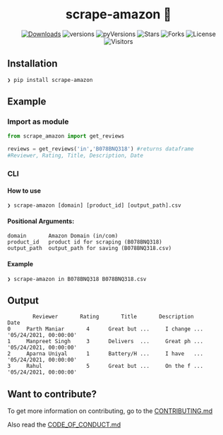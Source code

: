 <div align="center">

# scrape-amazon 🚀 

[![Downloads](https://img.shields.io/badge/dynamic/json?color=success&label=downloads&query=%24.total_downloads&url=https%3A%2F%2Fapi.pepy.tech%2Fapi%2Fv2%2Fprojects%2Fscrape-amazon&style=flat-square)](https://github.com/officialpm/scrape-amazon)
![versions](https://img.shields.io/pypi/v/scrape-amazon?label=version&style=flat-square&color=ffd05b)
![pyVersions](https://img.shields.io/pypi/pyversions/scrape-amazon?style=flat-square&color=f58b1b)
![Stars](https://img.shields.io/github/stars/officialpm/scrape-amazon?color=e6e87d)
![Forks](https://img.shields.io/github/forks/officialpm/scrape-amazon?color=3efac5)
![License](https://img.shields.io/github/license/officialpm/scrape-amazon)
![Visitors](https://visitor-badge.laobi.icu/badge?page_id=officialpm.scrape-amazon)


</div>

## Installation

```shell
❯ pip install scrape-amazon
```

## Example

### Import as module

```python
from scrape_amazon import get_reviews

reviews = get_reviews('in','B078BNQ318') #returns dataframe
#Reviewer, Rating, Title, Description, Date
```

### CLI

#### How to use
```shell
❯ scrape-amazon [domain] [product_id] [output_path].csv
```

#### Positional Arguments:
```shell
domain       Amazon Domain (in/com)
product_id   product id for scraping (B078BNQ318)
output_path  output_path for saving (B078BNQ318.csv)
```

#### Example
```shell
❯ scrape-amazon in B078BNQ318 B078BNQ318.csv
```

## Output

```shell
        Reviewer       Rating       Title       Description          Date
0     Parth Maniar       4      Great but ...     I change ...     '05/24/2021, 00:00:00'
1     Manpreet Singh     3      Delivers  ...     Great ph ...     '05/24/2021, 00:00:00' 
2     Aparna Uniyal      1      Battery/H ...     I have   ...     '05/24/2021, 00:00:00' 
3     Rahul              5      Great but ...     On the f ...     '05/24/2021, 00:00:00' 
```
## Want to contribute?
To get more information on contributing, go to the 
[CONTRIBUTING.md](https://github.com/officialpm/scrape-amazon/blob/master/CONTRIBUTING.md)

Also read the [CODE_OF_CONDUCT.md](https://github.com/officialpm/scrape-amazon/blob/master/CODE_OF_CONDUCT.md)
